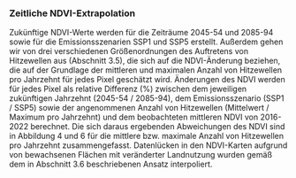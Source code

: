 ### Zeitliche NDVI-Extrapolation
Zukünftige NDVI-Werte werden für die Zeiträume 2045-54 und 2085-94 sowie für die Emissionsszenarien SSP1 und SSP5 erstellt. Außerdem gehen wir von drei verschiedenen Größenordnungen des Auftretens von Hitzewellen aus (Abschnitt 3.5), die sich auf die NDVI-Änderung beziehen, die auf der Grundlage der mittleren und maximalen Anzahl von Hitzewellen pro Jahrzehnt für jedes Pixel geschätzt wird. Änderungen des NDVI werden für jedes Pixel als relative Differenz (%) zwischen dem jeweiligen zukünftigen Jahrzehnt (2045-54 / 2085-94), dem Emissionsszenario (SSP1 / SSP5) sowie der angenommenen Anzahl von Hitzewellen (Mittelwert / Maximum pro Jahrzehnt) und dem beobachteten mittleren NDVI von 2016-2022 berechnet. Die sich daraus ergebenden Abweichungen des NDVI sind in Abbildung 4 und 6 für die mittlere bzw. maximale Anzahl von Hitzewellen pro Jahrzehnt zusammengefasst. Datenlücken in den NDVI-Karten aufgrund von bewachsenen Flächen mit veränderter Landnutzung wurden gemäß dem in Abschnitt 3.6 beschriebenen Ansatz interpoliert.